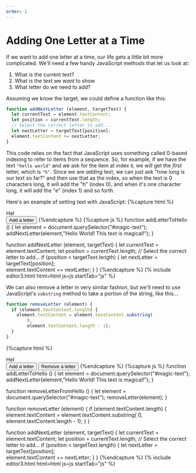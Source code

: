 ```yaml
---
order: 2
---
```

# Adding One Letter at a Time

If we want to add one letter at a time, our life gets a little
bit more complicated. We'll need a few handy JavaScript methods that let us look at:

1. What is the current text?
2. What is the text we *want* to show
3. What letter do we need to add?

Assuming we know the target, we could define a function like this:

```javascript
function addNextLetter (element, targetText) {
  let currentText = element.textContent;
  let position = currentText.length;
  // Select the correct letter to add...
  let nextLetter = targetText[position];  
  element.textContent += nextLetter;  
}
```

This code relies on the fact that JavaScript uses something called 0-based indexing to refer to items from a sequence. So, for example, if we have the text `"hello world"` and we
ask for the item at index `0`, we will get the *first* letter, which is `"h"`. Since we are *adding* text, we can just ask "how long is our text so far?" and then use that as
the index, so when the text is 0 characters long, it will add
the "h" (index 0), and when it's one character long, it will add the "e" (index 1) and so forth.


Here's an example of setting text with JavaScript:
{%capture html %}
<div id="magic-text">Hel</div>
<button onclick="addLetterToHello()">Add a letter</button>
{%endcapture %}
{%capture js %}
function addLetterToHello () {
  let element = document.querySelector("#magic-text");
  addNextLetter(element,"Hello World! This text is magical!");    
}

function addNextLetter (element, targetText) {
  let currentText = element.textContent;
  let position = currentText.length;
  // Select the correct letter to add...
  if (position < targetText.length) {
    let nextLetter = targetText[position];  
    element.textContent += nextLetter;
  }
}
{%endcapture %}
{% include editor3.html html=html js=js startTab="js" %}

We can also remove a letter in very similar fashion, but we'll need to use JavaScript's `substring` method to take
a portion of the string, like this...

```javascript
function removeLetter (element) {
  if (element.textContent.length) {
    element.textContent = element.textContent.substring(
        0,
        element.textContent.length - 1);
  }
}
```

{%capture html %}
<div><span id="magic-text">Hel</span></div>
<button onclick="addLetterToHello()">Add a letter</button>
<button onclick="removeLetterFromHello()">Remove a letter</button>
{%endcapture %}
{%capture js %}
function addLetterToHello () {
  let element = document.querySelector("#magic-text");
  addNextLetter(element,"Hello World! This text is magical!");
}

function removeLetterFromHello () {
  let element = document.querySelector("#magic-text");
  removeLetter(element);
}


function removeLetter (element) {
  if (element.textContent.length) {
    element.textContent = element.textContent.substring(
        0,
        element.textContent.length - 1);
  }
}

function addNextLetter (element, targetText) {
  let currentText = element.textContent;
  let position = currentText.length;
  // Select the correct letter to add...
  if (position < targetText.length) {
    let nextLetter = targetText[position];  
    element.textContent += nextLetter;
  }
}
{%endcapture %}
{% include editor3.html html=html js=js startTab="js" %}
